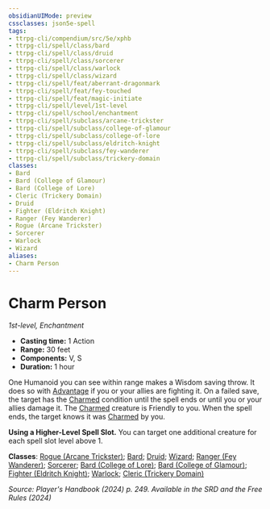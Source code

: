 ```yaml
---
obsidianUIMode: preview
cssclasses: json5e-spell
tags:
- ttrpg-cli/compendium/src/5e/xphb
- ttrpg-cli/spell/class/bard
- ttrpg-cli/spell/class/druid
- ttrpg-cli/spell/class/sorcerer
- ttrpg-cli/spell/class/warlock
- ttrpg-cli/spell/class/wizard
- ttrpg-cli/spell/feat/aberrant-dragonmark
- ttrpg-cli/spell/feat/fey-touched
- ttrpg-cli/spell/feat/magic-initiate
- ttrpg-cli/spell/level/1st-level
- ttrpg-cli/spell/school/enchantment
- ttrpg-cli/spell/subclass/arcane-trickster
- ttrpg-cli/spell/subclass/college-of-glamour
- ttrpg-cli/spell/subclass/college-of-lore
- ttrpg-cli/spell/subclass/eldritch-knight
- ttrpg-cli/spell/subclass/fey-wanderer
- ttrpg-cli/spell/subclass/trickery-domain
classes:
- Bard
- Bard (College of Glamour)
- Bard (College of Lore)
- Cleric (Trickery Domain)
- Druid
- Fighter (Eldritch Knight)
- Ranger (Fey Wanderer)
- Rogue (Arcane Trickster)
- Sorcerer
- Warlock
- Wizard
aliases:
- Charm Person
---
```

# Charm Person
*1st-level, Enchantment*  


- **Casting time:** 1 Action
- **Range:** 30 feet
- **Components:** V, S
- **Duration:** 1 hour

One Humanoid you can see within range makes a Wisdom saving throw. It does so with [Advantage](Інструменти%20ДМ/CLI/rules/variant-rules/advantage-xphb.md) if you or your allies are fighting it. On a failed save, the target has the [Charmed](Інструменти%20ДМ/CLI/rules/conditions.md#Charmed) condition until the spell ends or until you or your allies damage it. The [Charmed](Інструменти%20ДМ/CLI/rules/conditions.md#Charmed) creature is Friendly to you. When the spell ends, the target knows it was [Charmed](Інструменти%20ДМ/CLI/rules/conditions.md#Charmed) by you.

**Using a Higher-Level Spell Slot.** You can target one additional creature for each spell slot level above 1.

**Classes**: [Rogue (Arcane Trickster)](Інструменти%20ДМ/CLI/lists/list-spells-classes-arcane-trickster-xphb.md "subclass=XPHB;class=XPHB"); [Bard](Інструменти%20ДМ/CLI/lists/list-spells-classes-bard.md); [Druid](Інструменти%20ДМ/CLI/lists/list-spells-classes-druid.md); [Wizard](Інструменти%20ДМ/CLI/lists/list-spells-classes-wizard.md); [Ranger (Fey Wanderer)](Інструменти%20ДМ/CLI/lists/list-spells-classes-fey-wanderer-xphb.md "subclass=XPHB;class=XPHB"); [Sorcerer](Інструменти%20ДМ/CLI/lists/list-spells-classes-sorcerer.md); [Bard (College of Lore)](Інструменти%20ДМ/CLI/lists/list-spells-classes-college-of-lore-xphb.md "subclass=XPHB;class=XPHB"); [Bard (College of Glamour)](Інструменти%20ДМ/CLI/lists/list-spells-classes-college-of-glamour-xphb.md "subclass=XPHB;class=XPHB"); [Fighter (Eldritch Knight)](Інструменти%20ДМ/CLI/lists/list-spells-classes-eldritch-knight-xphb.md "subclass=XPHB;class=XPHB"); [Warlock](Інструменти%20ДМ/CLI/lists/list-spells-classes-warlock.md); [Cleric (Trickery Domain)](Інструменти%20ДМ/CLI/lists/list-spells-classes-trickery-domain-xphb.md "subclass=XPHB;class=XPHB")

*Source: Player's Handbook (2024) p. 249. Available in the <span title='Systems Reference Document (5.2)'>SRD</span> and the Free Rules (2024)*
